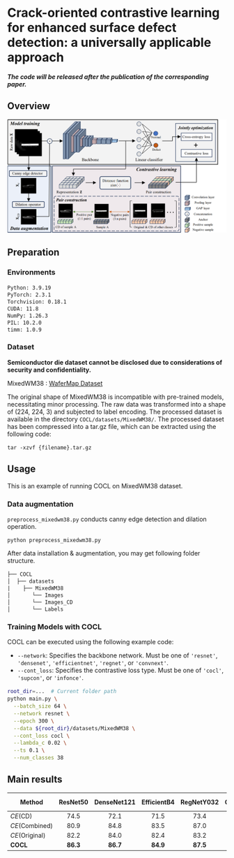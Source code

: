 # Crack-oriented contrastive learning for enhanced surface defect detection: a universally applicable approach

***The code will be released after the publication of the corresponding paper.***

## Overview
![COCL](images/COCL.png)

## Preparation
### Environments
```
Python: 3.9.19
PyTorch: 2.3.1
Torchvision: 0.18.1
CUDA: 11.8
NumPy: 1.26.3
PIL: 10.2.0
timm: 1.0.9
```

### Dataset
**Semiconductor die dataset cannot be disclosed due to considerations of security and confidentiality.**

MixedWM38 : [WaferMap Dataset](https://github.com/Junliangwangdhu/WaferMap?tab=readme-ov-file)

The original shape of MixedWM38 is incompatible with pre-trained models, necessitating minor processing. The raw data was transformed into a shape of (224, 224, 3) and subjected to label encoding. The processed dataset is available in the directory ```COCL/datasets/MixedWM38/```. The processed dataset has been compressed into a tar.gz file, which can be extracted using the following code:
```
tar -xzvf {filename}.tar.gz
```

## Usage
This is an example of running COCL on MixedWM38 dataset.

### Data augmentation
```preprocess_mixedwm38.py``` conducts canny edge detection and dilation operation.
```
python preprocess_mixedwm38.py
```

After data installation & augmentation, you may get following folder structure.
```
├── COCL
│  ├── datasets
|    ├── MixedWM38
│       └── Images
│       └── Images_CD
│       └── Labels
```

### Training Models with COCL
COCL can be executed using the following example code:

- `--network`: Specifies the backbone network. Must be one of `'resnet'`, `'densenet'`, `'efficientnet'`, `'regnet'`, or `'convnext'`.
- `--cont_loss`: Specifies the contrastive loss type. Must be one of `'cocl'`, `'supcon'`, or `'infonce'`.

```bash
root_dir=...  # Current folder path
python main.py \
  --batch_size 64 \
  --network resnet \
  --epoch 300 \
  --data ${root_dir}/datasets/MixedWM38 \
  --cont_loss cocl \
  --lambda_c 0.02 \
  --ts 0.1 \
  --num_classes 38
```

## Main results

| Method          | ResNet50 | DenseNet121 | EfficientB4 | RegNetY032 | ConvBase | Avg. accuracy |
|-----------------|:---------------:|:------------------:|:------------------:|:-----------------:|:---------------:|:-------------:|
| *CE*(CD)       |      74.5       |        72.1        |        71.5        |       73.4        |      62.8       |      72.9     |
| *CE*(Combined) |      80.9       |        84.8        |        83.5        |       87.0        |      71.1       |      81.5     |
| *CE*(Original) |      82.2       |        84.0        |        82.4        |       83.2        |      80.0       |      82.4     |
| **COCL**       |     **86.3**    |      **86.7**      |      **84.9**      |     **87.5**      |    **86.6**     |    **86.4**   |
